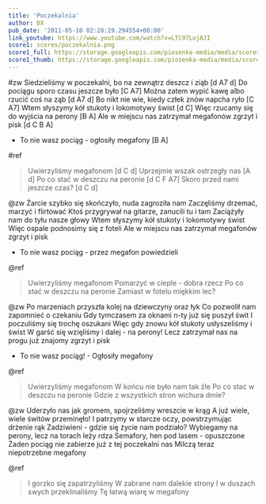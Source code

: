 ```yaml
---
title: 'Poczekalnia'
author: DX
pub_date: '2011-05-10 02:28:29.294554+00:00'
link_youtube: https://www.youtube.com/watch?v=LTC97LojAJI
score1: scores/poczekalnia.png
score1_full: https://storage.googleapis.com/piosenka-media/media/scores/poczekalnia.png
score1_thumb: https://storage.googleapis.com/piosenka-media/media/scores/poczekalnia.png.180x0_q85_upscale.jpg
---
```


#zw
Siedzieliśmy w poczekalni, bo na zewnątrz deszcz i ziąb [d A7 d]
Do pociągu sporo czasu jeszcze było [C A7]
Można zatem wypić kawę albo rzucić coś na ząb [d A7 d]
Bo nikt nie wie, kiedy człek znów napcha ryło [C A7]
Wtem słyszymy kół stukoty i lokomotywy świst [d C]
Więc rzucamy się do wyjścia na perony [B A]
Ale w miejscu nas zatrzymał megafonów zgrzyt i pisk [d C B A]
- To nie wasz pociąg - ogłosiły megafony [B A]

#ref
>Uwierzyliśmy megafonom [d C d]
>Uprzejmie wszak ostrzegły nas [A d]
>Po co stać w deszczu na peronie [d C F A7]
>Skoro przed nami jeszcze czas? [d C d]

@zw
Żarcie szybko się skończyło, nuda zagroziła nam
Zaczęliśmy drzemać, marzyć i flirtować
Ktoś przygrywał na gitarze, zanucili tu i tam
Zaciążyły nam do tyłu nasze głowy
Wtem słyszymy kół stukoty i lokomotywy świst
Więc ospale podnosimy się z foteli
Ale w miejscu nas zatrzymał megafonów zgrzyt i pisk
- To nie wasz pociąg - przez megafon powiedzieli

@ref
>Uwierzyliśmy megafonom
>Pomarzyć w cieple - dobra rzecz
>Po co stać w deszczu na peronie
>Zamiast w fotelu miękkim lec?

@zw
Po marzeniach przyszła kolej na dziewczyny oraz łyk
Co pozwolił nam zapomnieć o czekaniu
Gdy tymczasem za oknami n-ty już się puszył świt
I poczuliśmy się trochę oszukani
Więc gdy znowu kół stukoty usłyszeliśmy i świst 
W garść się wzięliśmy i dalej - na perony!
Lecz zatrzymał nas na progu już znajomy zgrzyt i pisk
- To nie wasz pociąg! - Ogłosiły megafony

@ref
>Uwierzyliśmy megafonom
>W końcu nie było nam tak źle
>Po co stać w deszczu na peronie
>Gdzie z wszystkich stron wichura dmie?

@zw
Uderzyło nas jak gromem, spojrzeliśmy wreszcie w krąg
A już wiele, wiele świtów przeminęło!
I patrzymy w starcze oczy, powstrzymując drżenie rąk
Zadziwieni - gdzie się życie nam podziało?
Wybiegamy na perony, lecz na torach leży rdza
Semafory, hen pod lasem - opuszczone
Żaden pociąg nie zabierze już z tej poczekalni nas
Milczą teraz niepotrzebne megafony

@ref
>I gorzko się zapatrzyliśmy
>W zabrane nam dalekie strony
>I w duszach swych przeklinaliśmy
>Tę łatwą wiarę w megafony